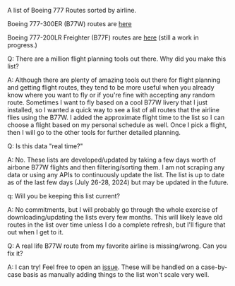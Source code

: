 A list of Boeing 777 Routes sorted by airline.

Boeing 777-300ER (B77W) routes are [here](https://github.com/eiddor/boeing_b77w_routes/wiki/Boeing-777%E2%80%90300ER-Routes-(B77W))

Boeing 777-200LR Freighter (B77F) routes are [here](https://github.com/eiddor/boeing_b77w_routes/wiki/Boeing-777%E2%80%90200LR-Freighter-Routes-(B77F)) (still a work in progress.)

Q: There are a million flight planning tools out there.  Why did you make this list?

A: Although there are plenty of amazing tools out there for flight planning and getting flight routes, they tend to be more useful when you already know where you want to fly or if you're fine with accepting any random route.  Sometimes I want to fly based on a cool B77W livery that I just installed, so I wanted a quick way to see a list of all routes that the airline flies using the B77W.  I added the approximate flight time to the list so I can choose a flight based on my personal schedule as well.  Once I pick a flight, then I will go to the other tools for further detailed planning.

Q: Is this data "real time?"

A: No. These lists are developed/updated by taking a few days worth of airbone B77W flights and then filtering/sorting them.  I am not scraping any data or using any APIs to continuously update the list.  The list is up to date as of the last few days (July 26-28, 2024) but may be updated in the future.

q: Will you be keeping this list current?

A: No commitments, but I will probably go through the whole exercise of downloading/updating the lists every few months.  This will likely leave old routes in the list over time unless I do a complete refresh, but I'll figure that out when I get to it.

Q: A real life B77W route from my favorite airline is missing/wrong.  Can you fix it?

A: I can try! Feel free to open an [issue](https://github.com/eiddor/boeing_777_routes/issues). These will be handled on a case-by-case basis as manually adding things to the list won't scale very well.
